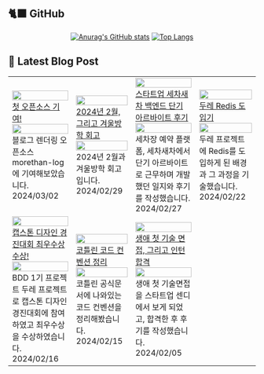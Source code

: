 

## 🐈‍⬛ GitHub

<div align = "center">
  
[![Anurag's GitHub stats](https://github-readme-stats.vercel.app/api?username=shkisme&rank_icon=github&include_all_commits=true&count_private=true&show_icons=true&theme=shades-of-purple&show=reviews,discussions_started,discussions_answered,prs_merged,prs_merged_percentage)](https://github.com/anuraghazra/github-readme-stats) 
[![Top Langs](https://github-readme-stats.vercel.app/api/top-langs/?username=shkisme&layout=donut&theme=shades-of-purple&langs_count=6&private=true&exclude_repo=Embedded-term)](https://github.com/anuraghazra/github-readme-stats)
  
</div>



## 📝 Latest Blog Post
<table><tbody><tr>

<td>
    <a href="https://shkisme.vercel.app/my-first-open-source-contribution">
        <img width="100%" src="https://www.notion.so/image/https%3A%2F%2Fprod-files-secure.s3.us-west-2.amazonaws.com%2Fb3f19c7d-afbd-41bb-a565-6804c04eb34f%2F7599a78d-0764-404e-8e31-a3bcce88070f%2FUntitled.png?table=block&id=1164db20-2210-4be5-90f3-d3c1be58b2f8&cache=v2"/><br/>
        <div>첫 오픈소스 기여!</div>
    </a>
    <div><div><img src="https://www.notion.so/image/https%3A%2F%2Fprod-files-secure.s3.us-west-2.amazonaws.com%2Fb3f19c7d-afbd-41bb-a565-6804c04eb34f%2F7599a78d-0764-404e-8e31-a3bcce88070f%2FUntitled.png?table=block&amp;id=1164db20-2210-4be5-90f3-d3c1be58b2f8&amp;cache=v2" style="width: 100%;" /><div>블로그 렌더링 오픈소스 morethan-log에 기여해보았습니다.</div></div></div>
    <div>2024/03/02</div>
</td>

<td>
    <a href="https://shkisme.vercel.app/2024-02-log">
        <img width="100%" src="https://og-image-korean.vercel.app/"/><br/>
        <div>2024년 2월, 그리고 겨울방학 회고</div>
    </a>
    <div><div><img src="https://og-image-korean.vercel.app/" style="width: 100%;" /><div>2024년 2월과 겨울방학 회고입니다.</div></div></div>
    <div>2024/02/29</div>
</td>

<td>
    <a href="https://shkisme.vercel.app/wash-car-new-car-part-time-job">
        <img width="100%" src="https://www.notion.so/image/https%3A%2F%2Fprod-files-secure.s3.us-west-2.amazonaws.com%2Fb3f19c7d-afbd-41bb-a565-6804c04eb34f%2F425d7ba5-89e6-43c8-9409-da799e4ec887%2FDevTools_Slug.png?table=block&id=8b889b6c-bcf3-4f28-864a-e7bed6d3e179&cache=v2"/><br/>
        <div>스타트업 세차새차 백엔드 단기 아르바이트 후기</div>
    </a>
    <div><div><img src="https://www.notion.so/image/https%3A%2F%2Fprod-files-secure.s3.us-west-2.amazonaws.com%2Fb3f19c7d-afbd-41bb-a565-6804c04eb34f%2F425d7ba5-89e6-43c8-9409-da799e4ec887%2FDevTools_Slug.png?table=block&amp;id=8b889b6c-bcf3-4f28-864a-e7bed6d3e179&amp;cache=v2" style="width: 100%;" /><div>세차장 예약 플랫폼, 세차새차에서 단기 아르바이트로 근무하며 개발했던 일지와 후기를 작성했습니다.</div></div></div>
    <div>2024/02/27</div>
</td>

<td>
    <a href="https://shkisme.vercel.app/doore-redis">
        <img width="100%" src="https://og-image-korean.vercel.app/"/><br/>
        <div>두레 Redis 도입기</div>
    </a>
    <div><div><img src="https://og-image-korean.vercel.app/" style="width: 100%;" /><div>두레 프로젝트에 Redis를 도입하게 된 배경과 그 과정을 기술했습니다.</div></div></div>
    <div>2024/02/22</div>
</td>

</tr>
<tr>

<td>
    <a href="https://shkisme.vercel.app/capstone-design-awards">
        <img width="100%" src="https://www.notion.so/image/https%3A%2F%2Fprod-files-secure.s3.us-west-2.amazonaws.com%2Fb3f19c7d-afbd-41bb-a565-6804c04eb34f%2Fc9694dd5-94c0-44a0-9526-377dfebcbeeb%2FIMG_2778.jpg?table=block&id=ce6b9093-b30b-4771-b07d-df9e3ddc4d0b&cache=v2"/><br/>
        <div>캡스톤 디자인 경진대회 최우수상 수상!</div>
    </a>
    <div><div><img src="https://www.notion.so/image/https%3A%2F%2Fprod-files-secure.s3.us-west-2.amazonaws.com%2Fb3f19c7d-afbd-41bb-a565-6804c04eb34f%2Fc9694dd5-94c0-44a0-9526-377dfebcbeeb%2FIMG_2778.jpg?table=block&amp;id=ce6b9093-b30b-4771-b07d-df9e3ddc4d0b&amp;cache=v2" style="width: 100%;" /><div>BDD 1기 프로젝트 두레 프로젝트로 캡스톤 디자인 경진대회에 참여하였고 최우수상을 수상하였습니다.</div></div></div>
    <div>2024/02/16</div>
</td>

<td>
    <a href="https://shkisme.vercel.app/kotlin-code-convention">
        <img width="100%" src="https://og-image-korean.vercel.app/"/><br/>
        <div>코틀린 코드 컨벤션 정리</div>
    </a>
    <div><div><img src="https://og-image-korean.vercel.app/" style="width: 100%;" /><div>코틀린 공식문서에 나와있는 코드 컨벤션을 정리해봤습니다.</div></div></div>
    <div>2024/02/15</div>
</td>

<td>
    <a href="https://shkisme.vercel.app/%EC%84%BC%EB%94%94-%EB%A9%B4%EC%A0%91-%ED%9B%84%EA%B8%B0">
        <img width="100%" src="https://og-image-korean.vercel.app/"/><br/>
        <div>생애 첫 기술 면접, 그리고 인턴 합격</div>
    </a>
    <div><div><img src="https://og-image-korean.vercel.app/" style="width: 100%;" /><div>생애 첫 기술면접을 스타트업 센디에서 보게 되었고, 합격한 후 후기를 작성했습니다.</div></div></div>
    <div>2024/02/05</div>
</td>
</tr></tbody></table>